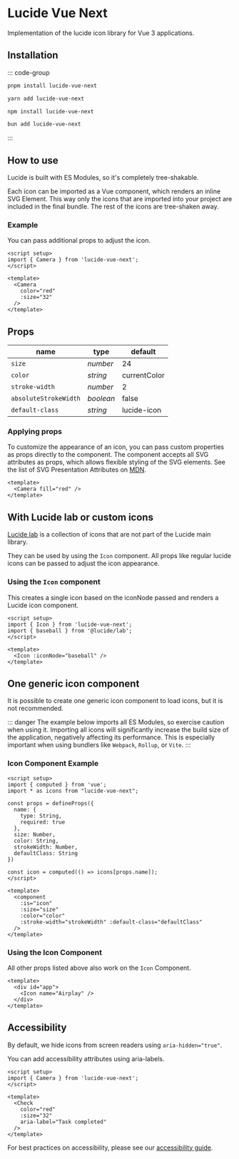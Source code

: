 # Lucide Vue Next

Implementation of the lucide icon library for Vue 3 applications.

## Installation

::: code-group

```sh [pnpm]
pnpm install lucide-vue-next
```

```sh [yarn]
yarn add lucide-vue-next
```

```sh [npm]
npm install lucide-vue-next
```

```sh [bun]
bun add lucide-vue-next
```

:::

## How to use

Lucide is built with ES Modules, so it's completely tree-shakable.

Each icon can be imported as a Vue component, which renders an inline SVG Element. This way only the icons that are imported into your project are included in the final bundle. The rest of the icons are tree-shaken away.

### Example

You can pass additional props to adjust the icon.

```vue
<script setup>
import { Camera } from 'lucide-vue-next';
</script>

<template>
  <Camera
    color="red"
    :size="32"
  />
</template>
```

## Props

|  name                   |   type    |  default     |
| ----------------------- | --------- | ------------ |
| `size`                  | *number*  | 24           |
| `color`                 | *string*  | currentColor |
| `stroke-width`          | *number*  | 2            |
| `absoluteStrokeWidth`   | *boolean* | false        |
| `default-class`         | *string*  | lucide-icon  |

### Applying props

To customize the appearance of an icon, you can pass custom properties as props directly to the component. The component accepts all SVG attributes as props, which allows flexible styling of the SVG elements. See the list of SVG Presentation Attributes on [MDN](https://developer.mozilla.org/en-US/docs/Web/SVG/Attribute/Presentation).

```vue
<template>
  <Camera fill="red" />
</template>
```

## With Lucide lab or custom icons

[Lucide lab](https://github.com/lucide-icons/lucide-lab) is a collection of icons that are not part of the Lucide main library.

They can be used by using the `Icon` component.
All props like regular lucide icons can be passed to adjust the icon appearance.

### Using the `Icon` component

This creates a single icon based on the iconNode passed and renders a Lucide icon component.

```vue
<script setup>
import { Icon } from 'lucide-vue-next';
import { baseball } from '@lucide/lab';
</script>

<template>
  <Icon :iconNode="baseball" />
</template>
```

## One generic icon component

It is possible to create one generic icon component to load icons, but it is not recommended.

::: danger
The example below imports all ES Modules, so exercise caution when using it. Importing all icons will significantly increase the build size of the application, negatively affecting its performance. This is especially important when using bundlers like `Webpack`, `Rollup`, or `Vite`.
:::

### Icon Component Example

```vue
<script setup>
import { computed } from 'vue';
import * as icons from "lucide-vue-next";

const props = defineProps({
  name: {
    type: String,
    required: true
  },
  size: Number,
  color: String,
  strokeWidth: Number,
  defaultClass: String
})

const icon = computed(() => icons[props.name]);
</script>

<template>
  <component
    :is="icon"
    :size="size"
    :color="color"
    :stroke-width="strokeWidth" :default-class="defaultClass"
  />
</template>
```

### Using the Icon Component

All other props listed above also work on the `Icon` Component.

```vue
<template>
  <div id="app">
    <Icon name="Airplay" />
  </div>
</template>
```

## Accessibility

By default, we hide icons from screen readers using `aria-hidden="true"`.

You can add accessibility attributes using aria-labels.

```vue
<script setup>
import { Camera } from 'lucide-vue-next';
</script>

<template>
  <Check
    color="red"
    :size="32"
    aria-label="Task completed"
  />
</template>
```

For best practices on accessibility, please see our [accessibility guide](../advanced/accessibility.md).
